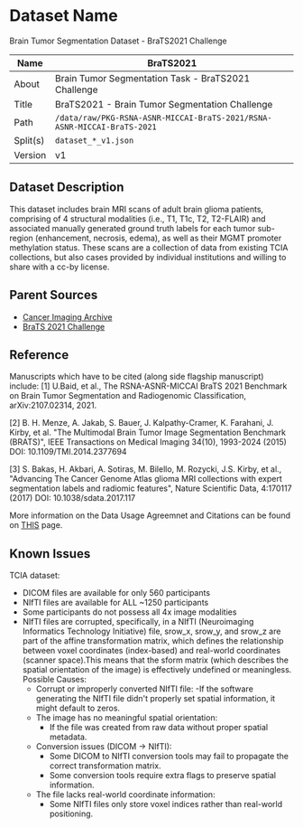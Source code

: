 # Dataset Name

Brain Tumor Segmentation Dataset - BraTS2021 Challenge

| Name        | BraTS2021 |
|------------|-------------------------------|
| About      | Brain Tumor Segmentation Task - BraTS2021 Challenge |
| Title      | BraTS2021 - Brain Tumor Segmentation Challenge |
| Path       | `/data/raw/PKG-RSNA-ASNR-MICCAI-BraTS-2021/RSNA-ASNR-MICCAI-BraTS-2021` |
| Split(s)   | `dataset_*_v1.json` |
| Version    | v1 |


## Dataset Description

This dataset includes brain MRI scans of adult brain glioma patients, comprising of 4 structural modalities (i.e., T1, T1c, T2, T2-FLAIR) and associated manually generated ground truth labels for each tumor sub-region (enhancement, necrosis, edema), as well as their MGMT promoter methylation status. These scans are a collection of data from existing TCIA collections, but also cases provided by individual institutions and willing to share with a cc-by license.

## Parent Sources

- [Cancer Imaging Archive](https://www.cancerimagingarchive.net/analysis-result/rsna-asnr-miccai-brats-2021/)
- [BraTS 2021 Challenge](https://www.synapse.org/Synapse:syn25829067/wiki/610863)

## Reference

Manuscripts which have to be cited (along side flagship manuscript) include:
[1] U.Baid, et al., The RSNA-ASNR-MICCAI BraTS 2021 Benchmark on Brain Tumor Segmentation and Radiogenomic Classification, arXiv:2107.02314, 2021.

[2] B. H. Menze, A. Jakab, S. Bauer, J. Kalpathy-Cramer, K. Farahani, J. Kirby, et al. "The Multimodal Brain Tumor Image Segmentation Benchmark (BRATS)", IEEE Transactions on Medical Imaging 34(10), 1993-2024 (2015) DOI: 10.1109/TMI.2014.2377694

[3] S. Bakas, H. Akbari, A. Sotiras, M. Bilello, M. Rozycki, J.S. Kirby, et al., "Advancing The Cancer Genome Atlas glioma MRI collections with expert segmentation labels and radiomic features", Nature Scientific Data, 4:170117 (2017) DOI: 10.1038/sdata.2017.117

More information on the Data Usage Agreemnet and Citations can be found on [THIS](https://www.synapse.org/Synapse:syn25829067/wiki/626944) page.

## Known Issues

TCIA dataset:
- DICOM files are available for only 560 participants
- NIfTI files are available for ALL ~1250 participants
- Some participants do not possess all 4x image modalities
- NIfTI files are corrupted, specifically, in a NIfTI (Neuroimaging Informatics Technology Initiative) file, srow_x, srow_y, and srow_z are part of the affine transformation matrix, which defines the relationship between voxel coordinates (index-based) and real-world coordinates (scanner space).This means that the sform matrix (which describes the spatial orientation of the image) is effectively undefined or meaningless. Possible Causes:
    - Corrupt or improperly converted NIfTI file:
        -If the software generating the NIfTI file didn't properly set spatial information, it might default to zeros.
    - The image has no meaningful spatial orientation:
        - If the file was created from raw data without proper spatial metadata.
    - Conversion issues (DICOM → NIfTI):
        - Some DICOM to NIfTI conversion tools may fail to propagate the correct transformation matrix.
        - Some conversion tools require extra flags to preserve spatial information.
    - The file lacks real-world coordinate information:
        - Some NIfTI files only store voxel indices rather than real-world positioning.